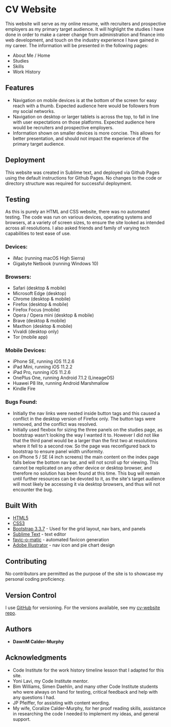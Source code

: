 # CV Website

This website will serve as my online resume, with recruiters and prospective employers as my primary target audience.  It will highlight the studies I have done in order to make a career change from administration and finance into web development, and touch on the industry experience I have gained in my career.  The information will be presented in the following pages:
* About Me / Home
* Studies
* Skills
* Work History

## Features

* Navigation on mobile devices is at the bottom of the screen for easy reach with a thumb. Expected audience here would be followers from my social networks.
* Navigation on desktop or larger tablets is across the top, to fall in line with user expectations on those platforms. Expected audience here would be recruiters and prospective employers.
* Information shown on smaller devices is more concise. This allows for better presentation, and should not impact the experience of the primary target audience.

## Deployment

This website was created in Sublime text, and deployed via Github Pages using the default instructions for Github Pages.  No changes to the code or directory structure was required for successful deployment.

## Testing

As this is purely an HTML and CSS website, there was no automated testing.  The code was run on various devices, operating systems and browsers, at a variety of screen sizes, to ensure the site looked as intended across all resolutions.  I also asked friends and family of varying tech capabilities to test ease of use.

### Devices:

* iMac (running macOS High Sierra)
* Gigabyte Netbook (running Windows 10)

### Browsers:
* Safari (desktop & mobile)
* Microsoft Edge (desktop)
* Chrome (desktop & mobile)
* Firefox (desktop & mobile)
* Firefox Focus (mobile)
* Opera / Opera mini (desktop & mobile)
* Brave (desktop & mobile)
* Maxthon (desktop & mobile)
* Vivaldi (desktop only)
* Tor (mobile app)

### Mobile Devices:
* iPhone SE, running iOS 11.2.6
* iPad Mini, running iOS 11.2.2
* iPad Pro, running iOS 11.2.6
* OnePlus One, running Android 7.1.2 (LineageOS)
* Huawei P8 lite, running Android Marshmallow
* Kindle Fire


### Bugs Found:
* Initially the nav links were nested inside button tags and this caused a conflict in the desktop version of Firefox only.  The button tags were removed, and the conflict was resolved.
* Initially used flexbox for sizing the three panels on the studies page, as bootstrap wasn't looking the way I wanted it to. However I did not like that the third panel would be a larger than the first two at resolutions where it fell to a second row. So the page was reconfigured back to bootstrap to ensure panel width uniformity.
* on iPhone 5 / SE (4 inch screens) the main content on the index page falls below the bottom nav bar, and will not scroll up for viewing.  This cannot be replicated on any other device or desktop browser, and therefore no solution has been found at this time.  This bug will remain until further resources can be devoted to it, as the site's target audience will most likely be accessing it via desktop browsers, and thus will not encounter the bug.

## Built With

* [HTML5](https://getbootstrap.com/docs/3.3/)
* [CSS3](https://www.w3schools.com/css/)
* [Bootstrap 3.3.7](https://getbootstrap.com/docs/3.3/) - Used for the grid layout, nav bars, and panels
* [Sublime Text](https://www.sublimetext.com) - text editor
* [favic-o-matic](http://www.favicomatic.com) - automated favicon generation
* [Adobe Illustrator](https://www.adobe.com/uk/products/illustrator.html?sdid=V6NZKW2K&mv=search&s_kwcid=AL!3085!3!247459081366!b!!g!!%2Billustrator%20%2Badobe&ef_id=WpAeRQAAAIfFvxhn:20180223135933:s) - nav icon and pie chart design

## Contributing

No contributors are permitted as the purpose of the site is to showcase my personal coding proficiency.

## Version Control

I use [GitHub](https://github.com) for versioning. For the versions available, see my [cv-website repo](https://dawnm.github.io/DawnM-Resume/). 

## Authors

* **DawnM Calder-Murphy**

## Acknowledgments

* Code Institute for the work history timeline lesson that I adapted for this site.
* Yoni Lavi, my Code Institute mentor.
* Bim Williams, Simen Daehlin, and many other Code Institute students who were always on hand for testing, critical feedback and help with any questions I had.
* JP Pfeiffer, for assisting with content wording.
* My wife, Coralize Calder-Murphy, for her proof reading skills, assistance in researching the code I needed to implement my ideas, and general support.


